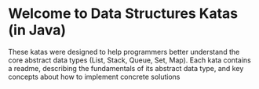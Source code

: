 # Welcome to Data Structures Katas (in Java)

These katas were designed to help programmers better understand the core abstract data types (List, Stack, Queue, Set, Map). 
Each kata contains a readme, describing the fundamentals of its abstract data type, and key concepts about how to implement
concrete solutions 